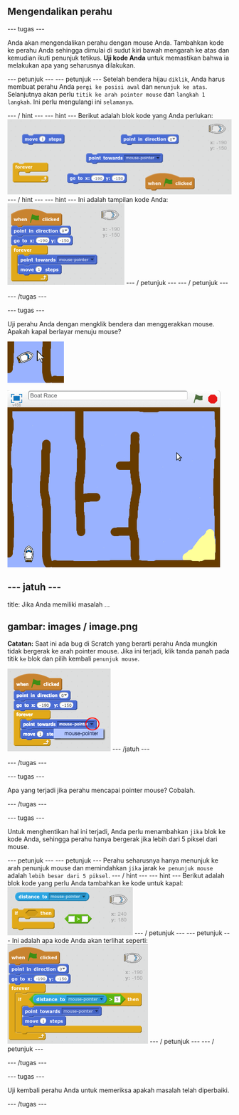 ## Mengendalikan perahu

\--- tugas \---

Anda akan mengendalikan perahu dengan mouse Anda. Tambahkan kode ke perahu Anda sehingga dimulai di sudut kiri bawah mengarah ke atas dan kemudian ikuti penunjuk tetikus. **Uji kode Anda** untuk memastikan bahwa ia melakukan apa yang seharusnya dilakukan.

\--- petunjuk \--- \--- petunjuk \--- Setelah bendera hijau `diklik`, Anda harus membuat perahu Anda `pergi ke posisi awal` dan `menunjuk ke atas`. Selanjutnya akan perlu `titik ke arah pointer mouse` dan `langkah 1 langkah`. Ini perlu mengulangi ini `selamanya`.

\--- / hint \--- \--- hint \--- Berikut adalah blok kode yang Anda perlukan: ![screenshot](images/boat-move-blocks.png) \--- / hint \--- \--- hint \--- Ini adalah tampilan kode Anda: ![screenshot](images/boat-move-code.png) \--- / petunjuk \--- \--- / petunjuk \---

\--- /tugas \---

\--- tugas \---

Uji perahu Anda dengan mengklik bendera dan menggerakkan mouse. Apakah kapal berlayar menuju mouse?

![tangkapan layar](images/boat-mouse.png)

![tangkapan layar](images/boat-pointer-test-anim.gif)

## \--- jatuh \---

title: Jika Anda memiliki masalah ...

## gambar: images / image.png

**Catatan:** Saat ini ada bug di Scratch yang berarti perahu Anda mungkin tidak bergerak ke arah pointer mouse. Jika ini terjadi, klik tanda panah pada titik `ke` blok dan pilih kembali `penunjuk mouse`.

![tangkapan layar](images/boat-bug.png) \--- /jatuh \---

\--- /tugas \---

\--- tugas \---

Apa yang terjadi jika perahu mencapai pointer mouse? Cobalah.

\--- /tugas \---

\--- tugas \---

Untuk menghentikan hal ini terjadi, Anda perlu menambahkan `jika` blok ke kode Anda, sehingga perahu hanya bergerak jika lebih dari 5 piksel dari mouse.

\--- petunjuk \--- \--- petunjuk \--- Perahu seharusnya hanya menunjuk ke arah penunjuk mouse dan memindahkan `jika` jarak `ke penunjuk mouse` adalah `lebih besar dari 5 piksel`. \--- / hint \--- \--- hint \--- Berikut adalah blok kode yang perlu Anda tambahkan ke kode untuk kapal: ![screenshot](images/boat-pointer-blocks.png) \--- / petunjuk \--- \--- petunjuk \--- Ini adalah apa kode Anda akan terlihat seperti: ![screenshot](images/boat-pointer-code.png) \--- / petunjuk \--- \--- / petunjuk \---

\--- /tugas \---

\--- tugas \---

Uji kembali perahu Anda untuk memeriksa apakah masalah telah diperbaiki.

\--- /tugas \---